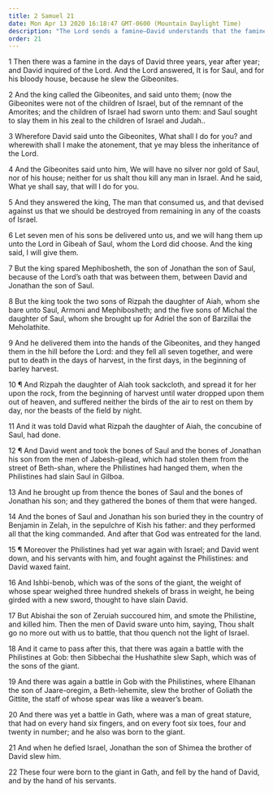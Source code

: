 ```yaml
---
title: 2 Samuel 21
date: Mon Apr 13 2020 16:18:47 GMT-0600 (Mountain Daylight Time)
description: "The Lord sends a famine—David understands that the famine came because Saul smote the Gibeonites, contrary to the oath of Israel—David delivers up seven sons of Saul to be hanged by the Gibeonites—Israel and the Philistines continue their wars."
order: 21
---
```


1 Then there was a famine in the days of David three years, year after year; and David inquired of the Lord. And the Lord answered, It is for Saul, and for his bloody house, because he slew the Gibeonites.

2 And the king called the Gibeonites, and said unto them; (now the Gibeonites were not of the children of Israel, but of the remnant of the Amorites; and the children of Israel had sworn unto them: and Saul sought to slay them in his zeal to the children of Israel and Judah..

3 Wherefore David said unto the Gibeonites, What shall I do for you? and wherewith shall I make the atonement, that ye may bless the inheritance of the Lord.

4 And the Gibeonites said unto him, We will have no silver nor gold of Saul, nor of his house; neither for us shalt thou kill any man in Israel. And he said, What ye shall say, that will I do for you.

5 And they answered the king, The man that consumed us, and that devised against us that we should be destroyed from remaining in any of the coasts of Israel.

6 Let seven men of his sons be delivered unto us, and we will hang them up unto the Lord in Gibeah of Saul, whom the Lord did choose. And the king said, I will give them.

7 But the king spared Mephibosheth, the son of Jonathan the son of Saul, because of the Lord’s oath that was between them, between David and Jonathan the son of Saul.

8 But the king took the two sons of Rizpah the daughter of Aiah, whom she bare unto Saul, Armoni and Mephibosheth; and the five sons of Michal the daughter of Saul, whom she brought up for Adriel the son of Barzillai the Meholathite.

9 And he delivered them into the hands of the Gibeonites, and they hanged them in the hill before the Lord: and they fell all seven together, and were put to death in the days of harvest, in the first days, in the beginning of barley harvest.

10 ¶ And Rizpah the daughter of Aiah took sackcloth, and spread it for her upon the rock, from the beginning of harvest until water dropped upon them out of heaven, and suffered neither the birds of the air to rest on them by day, nor the beasts of the field by night.

11 And it was told David what Rizpah the daughter of Aiah, the concubine of Saul, had done.

12 ¶ And David went and took the bones of Saul and the bones of Jonathan his son from the men of Jabesh-gilead, which had stolen them from the street of Beth-shan, where the Philistines had hanged them, when the Philistines had slain Saul in Gilboa.

13 And he brought up from thence the bones of Saul and the bones of Jonathan his son; and they gathered the bones of them that were hanged.

14 And the bones of Saul and Jonathan his son buried they in the country of Benjamin in Zelah, in the sepulchre of Kish his father: and they performed all that the king commanded. And after that God was entreated for the land.

15 ¶ Moreover the Philistines had yet war again with Israel; and David went down, and his servants with him, and fought against the Philistines: and David waxed faint.

16 And Ishbi-benob, which was of the sons of the giant, the weight of whose spear weighed three hundred shekels of brass in weight, he being girded with a new sword, thought to have slain David.

17 But Abishai the son of Zeruiah succoured him, and smote the Philistine, and killed him. Then the men of David sware unto him, saying, Thou shalt go no more out with us to battle, that thou quench not the light of Israel.

18 And it came to pass after this, that there was again a battle with the Philistines at Gob: then Sibbechai the Hushathite slew Saph, which was of the sons of the giant.

19 And there was again a battle in Gob with the Philistines, where Elhanan the son of Jaare-oregim, a Beth-lehemite, slew the brother of Goliath the Gittite, the staff of whose spear was like a weaver’s beam.

20 And there was yet a battle in Gath, where was a man of great stature, that had on every hand six fingers, and on every foot six toes, four and twenty in number; and he also was born to the giant.

21 And when he defied Israel, Jonathan the son of Shimea the brother of David slew him.

22 These four were born to the giant in Gath, and fell by the hand of David, and by the hand of his servants.
